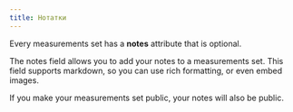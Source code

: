 ```yaml
---
title: Нотатки
---
```


Every measurements set has a **notes** attribute that is optional.

The notes field allows you to add your notes to a measurements set. This field supports markdown, so you can use rich formatting, or even embed images.

<Note>
If you make your measurements set public, your notes will also be public.
</Note>
